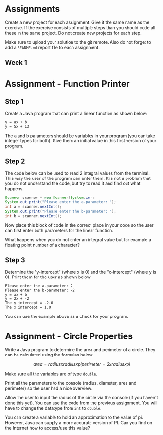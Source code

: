 # Assignments

Create a new project for each assignment. Give it the same name as the exercise. If the exercise consists of multiple steps than you should code all these in the same project. Do not create new projects for each step.

Make sure to upload your solution to the git remote. Also do not forget to add a `README.md` report file to each assignment.

## Week 1

# Assignment - Function Printer

## Step 1

Create a Java program that can print a linear function as shown below:

```text
y = ax + b
y = 5x + 13
```

The a and b parameters should be variables in your program (you can take integer types for both). Give them an initial value in this first version of your program.

## Step 2

The code below can be used to read 2 integral values from the terminal. This way the user of the program can enter them. It is not a problem that you do not understand the code, but try to read it and find out what happens.

```java
Scanner scanner = new Scanner(System.in);
System.out.print("Please enter the a-parameter: ");
int a = scanner.nextInt();
System.out.print("Please enter the b-parameter: ");
int b = scanner.nextInt();
```

Now place this block of code in the correct place in your code so the user can first enter both parameters for the linear function.

What happens when you do not enter an integral value but for example a floating point number of a character?

## Step 3

Determine the "y-intercept" (where x is 0) and the "x-intercept" (where y is 0). Print them for the user as shown below:

```text
Please enter the a-parameter: 2
Please enter the b-parameter: -2
y = ax + b
y = 2x + -2
The y intercept = -2.0
The x intercept = 1.0
```

You can use the example above as a check for your program.

# Assignment - Circle Properties

Write a Java program to determine the area and perimeter of a circle. They can be calculated using the formulas below:

```math
area = radius x radius x pi
perimeter = 2 x radius x pi
```

Make sure all the variables are of type `double`.

Print all the parameters to the console (radius, diameter, area and perimeter) so the user had a nice overview.

Allow the user to input the radius of the circle via the console (if you haven't done this yet). You can use the code from the previous assignment. You will have to change the datatype from `int` to `double`.

You can create a variable to hold an approximation to the value of pi. However, Java can supply a more accurate version of PI. Can you find on the Internet how to access/use this value?
